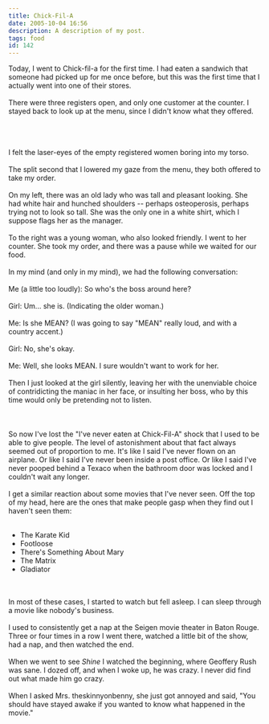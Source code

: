 ```yaml
---
title: Chick-Fil-A
date: 2005-10-04 16:56
description: A description of my post.
tags: food
id: 142
---
```

Today, I went to Chick-fil-a for the first time.  I had eaten a sandwich that someone had picked up for me once before, but this was the first time that I actually went into one of their stores.<br />
<br />
There were three registers open, and only one customer at the counter.  I stayed back to look up at the menu, since I didn't know what they offered.<br />
<br />

<span class="spanEndPreview">&nbsp;</span><br /><br />I felt the laser-eyes of the empty registered women boring into my torso.<br />
<br />
The split second that I lowered my gaze from the menu, they both offered to take my order.  <br />
<br />
On my left, there was an old lady who was tall and pleasant looking.  She had white hair and hunched shoulders -- perhaps osteoperosis, perhaps trying not to look so tall.  She was the only one in a white shirt, which I suppose flags her as the manager.<br />
<br />
To the right was a young woman, who also looked friendly.  I went to her counter.  She took my order, and there was a pause while we waited for our food.<br />
<br />
In my mind (and only in my mind), we had the following conversation:<br />
<br />
Me (a little too loudly):  So who's the boss around here?<br />
<br />
Girl:  Um... she is.  (Indicating the older woman.)<br />
<br />
Me:  Is she MEAN?  (I was going to say "MEAN" really loud, and with a country accent.)<br />
<br />
Girl:  No, she's okay.<br />
<br />
Me:  Well, she looks MEAN.  I sure wouldn't want to work for her.<br />
<br />
Then I just looked at the girl silently, leaving her with the unenviable choice of contridicting the maniac in her face, or insulting her boss, who by this time would only be pretending not to listen.<br />
<br /><br /><br />
So now I've lost the "I've never eaten at Chick-Fil-A" shock that I used to be able to give people.  The level of astonishment about that fact always seemed out of proportion to me.  It's like I said I've never flown on an airplane.  Or like I said I've never been inside a post office.  Or like I said I've never pooped behind a Texaco when the bathroom door was locked and I couldn't wait any longer.<br />
<br />
I get a similar reaction about some movies that I've never seen.  Off the top of my head, here are the ones that make people gasp when they find out I haven't seen them:<br />
<br />
<ul><li>The Karate Kid</li><li>Footloose</li><li>There's Something About Mary</li><li>The Matrix</li><li>Gladiator</li></ul><br />
<br />
In most of these cases, I started to watch but fell asleep.  I can sleep through a movie like nobody's business.<br />
<br />
I used to consistently get a nap at the Seigen movie theater in Baton Rouge.  Three or four times in a row I went there, watched a little bit of the show, had a nap, and then watched the end.<br />
<br />
When we went to see <i>Shine</i> I watched the beginning, where Geoffery Rush was sane.  I dozed off, and when I woke up, he was crazy.  I never did find out what made him go crazy.  <br />
<br />
When I asked Mrs. theskinnyonbenny, she just got annoyed and said, "You should have stayed awake if you wanted to know what happened in the movie."
